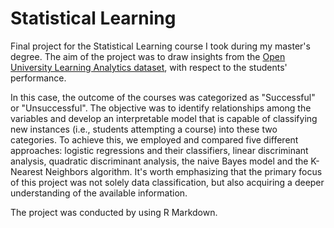 # Statistical Learning
Final project for the Statistical Learning course I took during my master's degree. The aim of the project was to draw insights from the [Open University Learning Analytics dataset](https://analyse.kmi.open.ac.uk/open_dataset), with respect to the students' performance.

In this case, the outcome of the courses was categorized as "Successful" or "Unsuccessful".
The objective was to identify relationships among the variables and develop an interpretable model that is capable of classifying new instances (i.e., students attempting a course) into these two categories. To achieve this, we employed and compared five different approaches: logistic regressions and their classifiers, linear discriminant analysis, quadratic discriminant analysis, the naive Bayes model and the K-Nearest Neighbors algorithm. It's worth emphasizing that the primary focus of this project was not solely data classification, but also acquiring a deeper understanding of the available information.

The project was conducted by using R Markdown.


